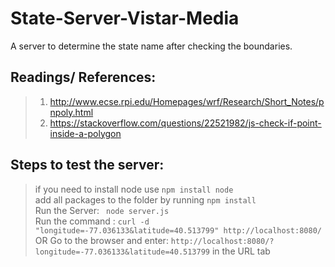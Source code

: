 # State-Server-Vistar-Media
A server to determine the state name after checking the boundaries.  

## Readings/ References:
> 1. http://www.ecse.rpi.edu/Homepages/wrf/Research/Short_Notes/pnpoly.html  
> 2. https://stackoverflow.com/questions/22521982/js-check-if-point-inside-a-polygon  

## Steps to test the server:
> if you need to install node use ```npm install node```  
> add all packages to the folder by running ```npm install```  
> Run the Server: ``` node server.js```  
> Run the command : ```curl -d "longitude=-77.036133&latitude=40.513799" http://localhost:8080/```  
OR 
> Go to the browser and enter: ```http://localhost:8080/?longitude=-77.036133&latitude=40.513799``` in the URL tab  
